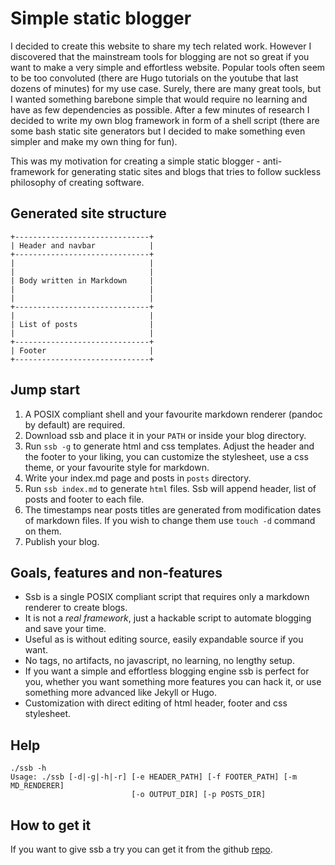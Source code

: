 # Simple static blogger

I decided to create this website to share my tech related work.
However I discovered that the mainstream tools for blogging are not so great
if you want to make a very simple and effortless website.
Popular tools often seem to be too convoluted (there are Hugo tutorials on the
youtube that last dozens of minutes) for my use case.
Surely, there are many great tools, but I wanted something barebone simple that
would require no learning and have as few dependencies as possible.
After a few minutes of research I decided to write my own blog framework in form
of a shell script (there are some bash static site generators
but I decided to make something even simpler and make my own thing for fun).

This was my motivation for creating a simple static blogger - anti-framework
for generating static sites and blogs that tries to follow suckless philosophy
of creating software.

## Generated site structure

```
+------------------------------+
| Header and navbar            |
+------------------------------+
|                              |
|                              |
| Body written in Markdown     |
|                              |
|                              |
+------------------------------+
|                              |
| List of posts                |
|                              |
+------------------------------+
| Footer                       |
+------------------------------+
```

## Jump start

1. A POSIX compliant shell and your favourite markdown renderer (pandoc by
   default) are required.
2. Download ssb and place it in your `PATH` or inside your blog directory.
3. Run `ssb -g` to generate html and css templates. Adjust the header and the
   footer to your liking, you can customize the stylesheet, use a css theme,
   or your favourite style for markdown.
4. Write your index.md page and posts in `posts` directory.
5. Run `ssb index.md` to generate `html` files. Ssb will append header, list of
   posts and footer to each file.
6. The timestamps near posts titles are generated from modification dates of
   markdown files.
   If you wish to change them use `touch -d` command on them.
7. Publish your blog.

## Goals, features and non-features

* Ssb is a single POSIX compliant script that requires only a markdown renderer
  to create blogs.
* It is not a *real framework*, just a hackable script to automate blogging and
  save your time.
* Useful as is without editing source, easily expandable source if you want.
* No tags, no artifacts, no javascript, no learning, no lengthy setup.
* If you want a simple and effortless blogging engine ssb is perfect for you,
  whether you want something more features you can hack it, or use something
  more advanced like Jekyll or Hugo.
* Customization with direct editing of html header, footer and css stylesheet.

## Help

```
./ssb -h
Usage: ./ssb [-d|-g|-h|-r] [-e HEADER_PATH] [-f FOOTER_PATH] [-m MD_RENDERER]
                           [-o OUTPUT_DIR] [-p POSTS_DIR]
```

## How to get it

If you want to give ssb a try you can get it from the github
[repo](https://github.com/MaciejZj/ssb).
